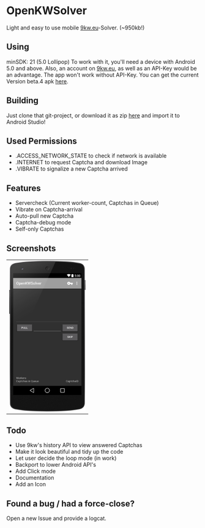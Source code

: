 OpenKWSolver
============

Light and easy to use mobile [9kw.eu](http://www.9kw.eu/)-Solver. (~950kb!)

Using
-----

minSDK: 21 (5.0 Lollipop)
To work with it, you'll need a device with Android 5.0 and above. Also, an account on [9kw.eu](http://www.9kw.eu/), as well as an API-Key would be an advantage.
The app won't work without API-Key. You can get the current Version beta.4 apk [here](https://github.com/dotWee/OpenKWSolver/releases/download/beta.4/app-release_SIGNED_beta.4.apk).

Building
--------

Just clone that git-project, or download it as zip [here](https://github.com/dotWee/OpenKWSolver/archive/master-rewrite.zip) and import it to Android Studio!

Used Permissions
----------------

+ .ACCESS_NETWORK_STATE to check if network is available
+ .INTERNET to request Captcha and download Image
+ .VIBRATE to signalize a new Captcha arrived

Features
--------

+ Servercheck (Current worker-count, Captchas in Queue)
+ Vibrate on Captcha-arrival
+ Auto-pull new Captcha
+ Captcha-debug mode
+ Self-only Captchas

Screenshots
-----------

<table sytle="border: 0px;">
<tr>
<td><img width="200px" src="Screenshot.png" /></td>
</tr>
</table>

Todo
----

+ Use 9kw's history API to view answered Captchas
+ Make it look beautiful and tidy up the code
+ Let user decide the loop mode (in work)
+ Backport to lower Android API's
+ Add Click mode
+ Documentation
+ Add an Icon

Found a bug / had a force-close?
--------------------------------

Open a new Issue and provide a logcat.

